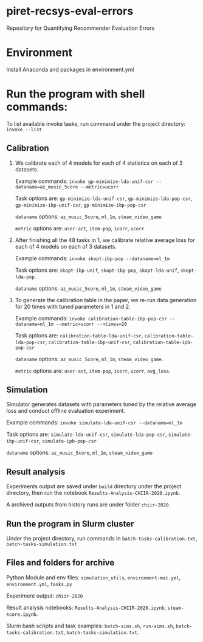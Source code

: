 # piret-recsys-eval-errors

Repository for Quantifying Recommender Evaluation Errors

# Environment
Install Anaconda and packages in environment.yml

# Run the program with shell commands:

To list available invoke tasks, run command under the project directory:
`invoke --list`

## Calibration

1.  We calibrate each of 4 models for each of 4 statistics on each of 3 datasets.

    Example commands:
    `invoke gp-minimize-lda-unif-csr --dataname=az_music_5core --metric=ucorr`

    Task options are:
    `gp-minimize-lda-unif-csr`, `gp-minimize-lda-pop-csr`, `gp-minimize-ibp-unif-csr`, `gp-minimize-ibp-pop-csr`

    `dataname` options:
    `az_music_5core`, `ml_1m`, `steam_video_game`

    `metric` options are:
    `user-act`, `item-pop`, `icorr`, `ucorr`
 
2.  After finishing all the 48 tasks in 1, we calibrate relative average loss for each of 4 models on each of 3 datasets.

    Example commands:
    `invoke skopt-ibp-pop --dataname=ml_1m`

    Task options are:
    `skopt-ibp-unif`, `skopt-ibp-pop`, `skopt-lda-unif`, `skopt-lda-pop`.

    `dataname` options:
    `az_music_5core`, `ml_1m`, `steam_video_game`

3.  To generate the calibration table in the paper, we re-run data generation for 20 times with tuned parameters in 1 and 2.

    Example commands:
    `invoke calibration-table-ibp-pop-csr --dataname=ml_1m --metric=ucorr --ntimes=20`

    Task options are:
    `calibration-table-lda-unif-csr`, `calibration-table-lda-pop-csr`, `calibration-table-ibp-unif-csr`, `calibration-table-ipb-pop-csr`

    `dataname` options:
    `az_music_5core`, `ml_1m`, `steam_video_game`.

    `metric` options are:
    `user-act`, `item-pop`, `icorr`, `ucorr`, `avg_loss`.

## Simulation

Simulator generates datasets with parameters tuned by the relative average loss and conduct offline evaluation experiment.

Example commands:
`invoke simulate-lda-unif-csr --dataname=ml_1m`

Task options are:
`simulate-lda-unif-csr`, `simulate-lda-pop-csr`, `simulate-ibp-unif-csr`, `simulate-ipb-pop-csr`

`dataname` options:
`az_music_5core`, `ml_1m`, `steam_video_game`

## Result analysis
Experiments output are saved under `build` directory under the project directory, then run the notebook `Results-Analysis-CHIIR-2020.ipynb`.

A archived outputs from history runs are under folder `chiir-2020`.

## Run the program in Slurm cluster
Under the project directory, run commands in `batch-tasks-calibration.txt`, `batch-tasks-simulation.txt`

## Files and folders for archive

Python Module and env files: `simulation_utils`, `environment-mac.yml`, `environment.yml`, `tasks.py`

Experiment output: `chiir-2020`

Result analysis notebooks: `Results-Analysis-CHIIR-2020.ipynb`, `steam-kcore.ipynb`.

Slurm bash scripts and task examples: `batch-sims.sh`, `run-sims.sh`, `batch-tasks-calibration.txt`, `batch-tasks-simulation.txt`.

